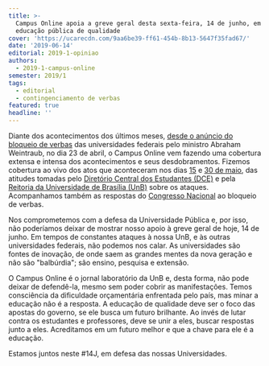 ```yaml
---
title: >-
  Campus Online apoia a greve geral desta sexta-feira, 14 de junho, em defesa da
  educação pública de qualidade
cover: 'https://ucarecdn.com/9aa6be39-ff61-454b-8b13-5647f35fad67/'
date: '2019-06-14'
editorial: 2019-1-opiniao
authors:
  - 2019-1-campus-online
semester: 2019/1
tags:
  - editorial
  - contingenciamento de verbas
featured: true
headline: ''
---
```

Diante dos acontecimentos dos últimos meses, [desde o anúncio do bloqueio de verbas](https://campus.fac.unb.br/materias/2019-05-28-contingenciamento-nas-universidades-do-anuncio-ate-agora/) das universidades federais pelo ministro Abraham Weintraub, no dia 23 de abril, o Campus Online vem fazendo uma cobertura extensa e intensa dos acontecimentos e seus desdobramentos. Fizemos cobertura ao vivo dos atos que aconteceram nos dias [15](https://twitter.com/campusitounb/status/1128648472821993472) e [30 de maio](https://campus.fac.unb.br/materias/2019-05-30-segundo-ato-pela-educacao-30-de-maio/), das atitudes tomadas pelo [Diretório Central dos Estudantes (DCE)](https://campus.fac.unb.br/materias/2019-05-03-apos-entrar-com-acao-contra-os-cortes-no-orcamento-da-universidade-dce-estuda-possibilidade-de-articulacao-no-legislativo/) e pela [Reitoria da Universidade de Brasília (UnB)](https://campus.fac.unb.br/materias/2019-05-09-a-universidade-nao-vai-se-encolher-carta-da-reitora-a-unb/) sobre os ataques. Acompanhamos também as respostas do [Congresso Nacional](https://twitter.com/campusitounb/status/1128734474022346753) ao bloqueio de verbas.

Nos comprometemos com a defesa da Universidade Pública e, por isso, não poderíamos deixar de mostrar nosso apoio à greve geral de hoje, 14 de junho. Em tempos de constantes ataques à nossa UnB, e às outras universidades federais, não podemos nos calar. As universidades são fontes de inovação, de onde saem as grandes mentes da nova geração e não são "balbúrdia"; são ensino, pesquisa e extensão. 

O Campus Online é o jornal laboratório da UnB e, desta forma, não pode deixar de defendê-la, mesmo sem poder cobrir as manifestações. Temos consciência da dificuldade orçamentária enfrentada pelo país, mas minar a educação não é a resposta. A educação de qualidade deve ser o foco das apostas do governo, se ele busca um futuro brilhante. Ao invés de lutar contra os estudantes e professores, deve se unir a eles, buscar respostas junto a eles. Acreditamos em um futuro melhor e que a chave para ele é a educação. 

Estamos juntos neste #14J, em defesa das nossas Universidades.
